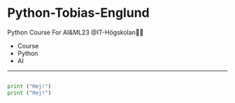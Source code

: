 # Python-Tobias-Englund
Python Course For AI&ML23 @IT-Högskolan🤖🧠

- Course
- Python
- AI

---

``` python

print ("Hej!")
print ("Hej!")